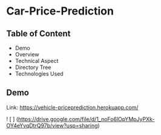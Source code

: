 # Car-Price-Prediction

## Table of Content

* Demo
* Overview
* Technical Aspect
* Directory Tree
* Technologies Used

## Demo
Link: <https://vehicle-priceprediction.herokuapp.com/>

! [ ]
(https://drive.google.com/file/d/1_noFo6lOpYMpJyPXk-OY4eYvqDtrQ97b/view?usp=sharing)
